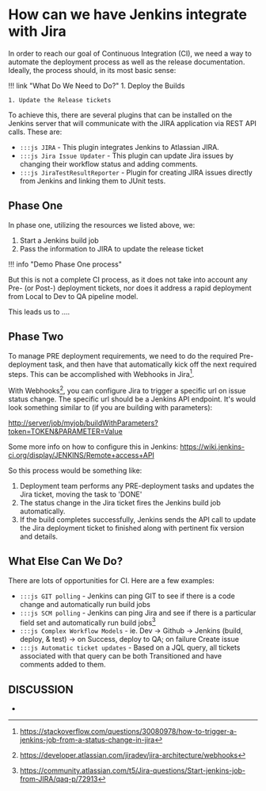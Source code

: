 # How can we have Jenkins integrate with Jira
In order to reach our goal of Continuous Integration (CI), we need a way to automate the deployment process as well as the release documentation.  Ideally, the process should, in its most basic sense:

!!! link "What Do We Need to Do?"
    1. Deploy the Builds

    1. Update the Release tickets


To achieve this, there are several plugins that can be installed on the Jenkins server that will communicate with the JIRA application via REST API calls.  These are:

* `:::js JIRA` - This plugin integrates Jenkins to Atlassian JIRA.
* `:::js Jira Issue Updater` - This plugin can update Jira issues by changing their workflow status and adding comments.
* `:::js JiraTestResultReporter` - Plugin for creating JIRA issues directly from Jenkins and linking them to JUnit tests.

## Phase One
In phase one, utilizing the resources we listed above, we:

1. Start a Jenkins build job
1. Pass the information to JIRA to update the release ticket

!!! info "Demo Phase One process"


But this is not a complete CI process, as it does not take into account any Pre- (or Post-) deployment tickets, nor does it address a rapid deployment from Local to Dev to QA pipeline model.   

This leads us to ....

## Phase Two
To manage PRE deployment requirements, we need to do the required Pre-deployment task, and then have that automatically kick off the next required steps.   This can be accomplished with Webhooks in Jira[^1].

With Webhooks[^2], you can configure Jira to trigger a specific url on issue status change. The specific url should be a Jenkins API endpoint.  It's would look something similar to (if you are building with parameters):

[http://server/job/myjob/buildWithParameters?token=TOKEN&PARAMETER=Value](http://server/job/myjob/buildWithParameters?token=TOKEN&PARAMETER=Value)

Some more info on how to configure this in Jenkins: https://wiki.jenkins-ci.org/display/JENKINS/Remote+access+API

So this process would be something like:

1. Deployment team performs any PRE-deployment tasks and updates the Jira ticket, moving the task to 'DONE'
1. The status change in the Jira ticket fires the Jenkins build job automatically.
1. If the build completes successfully, Jenkins sends the API call to update the Jira deployment ticket to finished along with pertinent fix version and details.

## What Else Can We Do?
There are lots of opportunities for CI.  Here are a few examples:

* `:::js GIT polling` - Jenkins can ping GIT to see if there is a code change and automatically run build jobs
* `:::js SCM polling` - Jenkins can ping Jira and see if there is a particular field set and automatically run build jobs[^3]
* `:::js Complex Workflow Models` - ie. Dev -> Github -> Jenkins (build, deploy, & test) -> on Success, deploy to QA; on failure Create issue
* `:::js Automatic ticket updates` - Based on a JQL query, all tickets associated with that query can be both Transitioned and have comments added to them.

## DISCUSSION
*




[^1]: https://stackoverflow.com/questions/30080978/how-to-trigger-a-jenkins-job-from-a-status-change-in-jira
[^2]: https://developer.atlassian.com/jiradev/jira-architecture/webhooks
[^3]: https://community.atlassian.com/t5/Jira-questions/Start-jenkins-job-from-JIRA/qaq-p/72913
